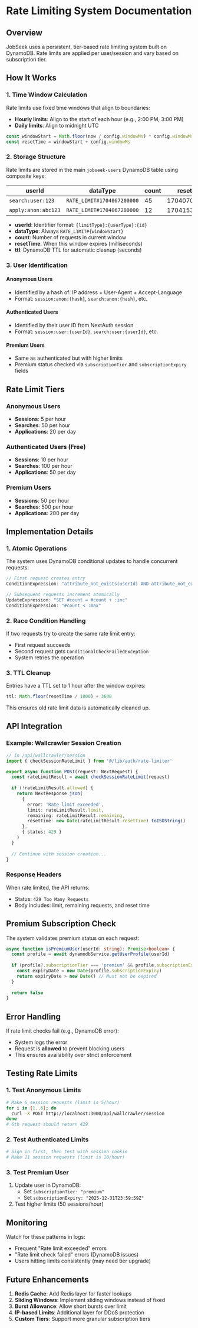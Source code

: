 # Rate Limiting System Documentation

## Overview

JobSeek uses a persistent, tier-based rate limiting system built on DynamoDB. Rate limits are applied per user/session and vary based on subscription tier.

## How It Works

### 1. Time Window Calculation
Rate limits use fixed time windows that align to boundaries:
- **Hourly limits**: Align to the start of each hour (e.g., 2:00 PM, 3:00 PM)
- **Daily limits**: Align to midnight UTC

```typescript
const windowStart = Math.floor(now / config.windowMs) * config.windowMs
const resetTime = windowStart + config.windowMs
```

### 2. Storage Structure
Rate limits are stored in the main `jobseek-users` DynamoDB table using composite keys:

| userId | dataType | count | resetTime | ttl |
|--------|----------|-------|-----------|-----|
| `search:user:123` | `RATE_LIMIT#1704067200000` | 45 | 1704070800000 | 1704074400 |
| `apply:anon:abc123` | `RATE_LIMIT#1704067200000` | 12 | 1704153600000 | 1704157200 |

- **userId**: Identifier format: `{limitType}:{userType}:{id}`
- **dataType**: Always `RATE_LIMIT#{windowStart}` 
- **count**: Number of requests in current window
- **resetTime**: When this window expires (milliseconds)
- **ttl**: DynamoDB TTL for automatic cleanup (seconds)

### 3. User Identification

#### Anonymous Users
- Identified by a hash of: IP address + User-Agent + Accept-Language
- Format: `session:anon:{hash}`, `search:anon:{hash}`, etc.

#### Authenticated Users
- Identified by their user ID from NextAuth session
- Format: `session:user:{userId}`, `search:user:{userId}`, etc.

#### Premium Users
- Same as authenticated but with higher limits
- Premium status checked via `subscriptionTier` and `subscriptionExpiry` fields

## Rate Limit Tiers

### Anonymous Users
- **Sessions**: 5 per hour
- **Searches**: 50 per hour  
- **Applications**: 20 per day

### Authenticated Users (Free)
- **Sessions**: 10 per hour
- **Searches**: 100 per hour
- **Applications**: 50 per day

### Premium Users
- **Sessions**: 50 per hour
- **Searches**: 500 per hour
- **Applications**: 200 per day

## Implementation Details

### 1. Atomic Operations
The system uses DynamoDB conditional updates to handle concurrent requests:

```typescript
// First request creates entry
ConditionExpression: "attribute_not_exists(userId) AND attribute_not_exists(dataType)"

// Subsequent requests increment atomically
UpdateExpression: "SET #count = #count + :inc"
ConditionExpression: "#count < :max"
```

### 2. Race Condition Handling
If two requests try to create the same rate limit entry:
- First request succeeds
- Second request gets `ConditionalCheckFailedException`
- System retries the operation

### 3. TTL Cleanup
Entries have a TTL set to 1 hour after the window expires:
```typescript
ttl: Math.floor(resetTime / 1000) + 3600
```
This ensures old rate limit data is automatically cleaned up.

## API Integration

### Example: Wallcrawler Session Creation
```typescript
// In /api/wallcrawler/session
import { checkSessionRateLimit } from '@/lib/auth/rate-limiter'

export async function POST(request: NextRequest) {
  const rateLimitResult = await checkSessionRateLimit(request)
  
  if (!rateLimitResult.allowed) {
    return NextResponse.json(
      { 
        error: 'Rate limit exceeded',
        limit: rateLimitResult.limit,
        remaining: rateLimitResult.remaining,
        resetTime: new Date(rateLimitResult.resetTime).toISOString()
      },
      { status: 429 }
    )
  }
  
  // Continue with session creation...
}
```

### Response Headers
When rate limited, the API returns:
- Status: `429 Too Many Requests`
- Body includes: limit, remaining requests, and reset time

## Premium Subscription Check

The system validates premium status on each request:

```typescript
async function isPremiumUser(userId: string): Promise<boolean> {
  const profile = await dynamodbService.getUserProfile(userId)
  
  if (profile?.subscriptionTier === 'premium' && profile.subscriptionExpiry) {
    const expiryDate = new Date(profile.subscriptionExpiry)
    return expiryDate > new Date() // Must not be expired
  }
  
  return false
}
```

## Error Handling

If rate limit checks fail (e.g., DynamoDB error):
- System logs the error
- Request is **allowed** to prevent blocking users
- This ensures availability over strict enforcement

## Testing Rate Limits

### 1. Test Anonymous Limits
```bash
# Make 6 session requests (limit is 5/hour)
for i in {1..6}; do
  curl -X POST http://localhost:3000/api/wallcrawler/session
done
# 6th request should return 429
```

### 2. Test Authenticated Limits
```bash
# Sign in first, then test with session cookie
# Make 11 session requests (limit is 10/hour)
```

### 3. Test Premium User
1. Update user in DynamoDB:
   - Set `subscriptionTier: "premium"`
   - Set `subscriptionExpiry: "2025-12-31T23:59:59Z"`
2. Test higher limits (50 sessions/hour)

## Monitoring

Watch for these patterns in logs:
- Frequent "Rate limit exceeded" errors
- "Rate limit check failed" errors (DynamoDB issues)
- Users hitting limits consistently (may need tier upgrade)

## Future Enhancements

1. **Redis Cache**: Add Redis layer for faster lookups
2. **Sliding Windows**: Implement sliding windows instead of fixed
3. **Burst Allowance**: Allow short bursts over limit
4. **IP-based Limits**: Additional layer for DDoS protection
5. **Custom Tiers**: Support more granular subscription tiers